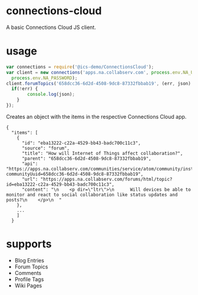 # connections-cloud

A basic Connections Cloud JS client.

# usage
```javascript
var connections = require('@ics-demo/ConnectionsCloud');
var client = new connections('apps.na.collabserv.com', process.env.NA_USER,
  process.env.NA_PASSWORD);
client.forumTopics('658dcc36-6d2d-4508-9dc8-87332fbbab19', (err, json) => {
  if(!err) {
		console.log(json);
	}
});
```

Creates an object with the items in the respective Connections Cloud app.

```
{
  "items": [
    {
      "id": "eba13222-c22a-4529-bb43-badc700c11c3",
      "source": "forum",
      "title": "How will Internet of Things affect collaboration?",
      "parent": "658dcc36-6d2d-4508-9dc8-87332fbbab19",
      "api": "https://apps.na.collabserv.com/communities/service/atom/community/instance?communityUuid=658dcc36-6d2d-4508-9dc8-87332fbbab19",
      "url": "https://apps.na.collabserv.com/forums/html/topic?id=eba13222-c22a-4529-bb43-badc700c11c3",
      "content": "\n    <p dir=\"ltr\">\n      Will devices be able to monitor and react to social collaboration like status updates and posts?\n    </p>\n  "
    },
    ...
    ]
  }
```
# supports
* Blog Entries
* Forum Topics
* Comments
* Profile Tags
* Wiki Pages
